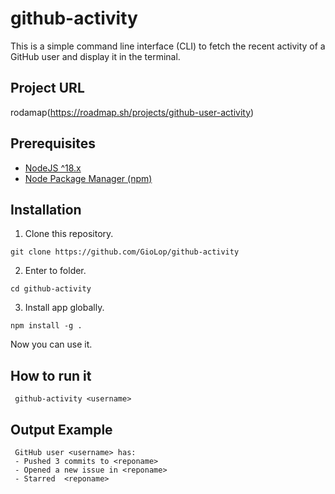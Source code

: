 # github-activity

This is a simple command line interface (CLI) to fetch the recent activity of a GitHub user and display it in the terminal.

## Project URL

rodamap(https://roadmap.sh/projects/github-user-activity)

## Prerequisites

- [NodeJS ^18.x](https://nodejs.org/en)
- [Node Package Manager (npm)](https://www.npmjs.com/)

## Installation

1. Clone this repository.

```shell
git clone https://github.com/GioLop/github-activity
```

2. Enter to folder.

```shell
cd github-activity
```

3. Install app globally.

```shell
npm install -g .
```

Now you can use it.

## How to run it

```shell
 github-activity <username>
```

## Output Example

```shell
 GitHub user <username> has:
 - Pushed 3 commits to <reponame>
 - Opened a new issue in <reponame>
 - Starred  <reponame>
```

